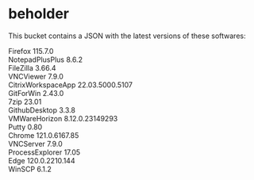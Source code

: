 # beholder
This bucket contains a JSON with the latest versions of these softwares:

Firefox            115.7.0          
NotepadPlusPlus    8.6.2            
FileZilla          3.66.4           
VNCViewer          7.9.0            
CitrixWorkspaceApp 22.03.5000.5107  
GitForWin          2.43.0           
7zip               23.01            
GithubDesktop      3.3.8            
VMWareHorizon      8.12.0.23149293  
Putty              0.80             
Chrome             121.0.6167.85    
VNCServer          7.9.0            
ProcessExplorer    17.05            
Edge               120.0.2210.144   
WinSCP             6.1.2            



